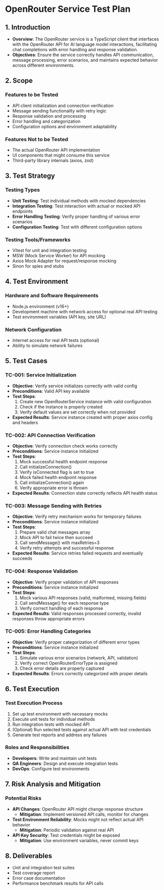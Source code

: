 # OpenRouter Service Test Plan

## 1. Introduction

- **Overview**: The OpenRouter service is a TypeScript client that interfaces with the OpenRouter API for AI language model interactions, facilitating chat completions with error handling and response validation.
- **Objectives**: Ensure the service correctly handles API communication, message processing, error scenarios, and maintains expected behavior across different environments.

## 2. Scope

### Features to be Tested

- API client initialization and connection verification
- Message sending functionality with retry logic
- Response validation and processing
- Error handling and categorization
- Configuration options and environment adaptability

### Features Not to be Tested

- The actual OpenRouter API implementation
- UI components that might consume this service
- Third-party library internals (axios, zod)

## 3. Test Strategy

### Testing Types

- **Unit Testing**: Test individual methods with mocked dependencies
- **Integration Testing**: Test interaction with actual or mocked API endpoints
- **Error Handling Testing**: Verify proper handling of various error scenarios
- **Configuration Testing**: Test with different configuration options

### Testing Tools/Frameworks

- Vitest for unit and integration testing
- MSW (Mock Service Worker) for API mocking
- Axios Mock Adapter for request/response mocking
- Sinon for spies and stubs

## 4. Test Environment

### Hardware and Software Requirements

- Node.js environment (v16+)
- Development machine with network access for optional real API testing
- Test environment variables (API key, site URL)

### Network Configuration

- Internet access for real API tests (optional)
- Ability to simulate network failures

## 5. Test Cases

### TC-001: Service Initialization

- **Objective**: Verify service initializes correctly with valid config
- **Preconditions**: Valid API key available
- **Test Steps**:
  1. Create new OpenRouterService instance with valid configuration
  2. Check if the instance is properly created
  3. Verify default values are set correctly when not provided
- **Expected Results**: Service instance created with proper axios config and headers

### TC-002: API Connection Verification

- **Objective**: Verify connection check works correctly
- **Preconditions**: Service instance initialized
- **Test Steps**:
  1. Mock successful health endpoint response
  2. Call initializeConnection()
  3. Verify isConnected flag is set to true
  4. Mock failed health endpoint response
  5. Call initializeConnection() again
  6. Verify appropriate error is thrown
- **Expected Results**: Connection state correctly reflects API health status

### TC-003: Message Sending with Retries

- **Objective**: Verify retry mechanism works for temporary failures
- **Preconditions**: Service instance initialized
- **Test Steps**:
  1. Prepare valid chat messages array
  2. Mock API to fail twice then succeed
  3. Call sendMessage() with maxRetries=3
  4. Verify retry attempts and successful response
- **Expected Results**: Service retries failed requests and eventually succeeds

### TC-004: Response Validation

- **Objective**: Verify proper validation of API responses
- **Preconditions**: Service instance initialized
- **Test Steps**:
  1. Mock various API responses (valid, malformed, missing fields)
  2. Call sendMessage() for each response type
  3. Verify correct handling of each response
- **Expected Results**: Valid responses processed correctly, invalid responses throw appropriate errors

### TC-005: Error Handling Categories

- **Objective**: Verify proper categorization of different error types
- **Preconditions**: Service instance initialized
- **Test Steps**:
  1. Simulate various error scenarios (network, API, validation)
  2. Verify correct OpenRouterErrorType is assigned
  3. Check error details are properly captured
- **Expected Results**: Errors correctly categorized with proper details

## 6. Test Execution

### Test Execution Process

1. Set up test environment with necessary mocks
2. Execute unit tests for individual methods
3. Run integration tests with mocked API
4. (Optional) Run selected tests against actual API with test credentials
5. Generate test reports and address any failures

### Roles and Responsibilities

- **Developers**: Write and maintain unit tests
- **QA Engineers**: Design and execute integration tests
- **DevOps**: Configure test environments

## 7. Risk Analysis and Mitigation

### Potential Risks

- **API Changes**: OpenRouter API might change response structure
  - **Mitigation**: Implement versioned API calls, monitor for changes
- **Test Environment Reliability**: Mocks might not reflect actual API behavior
  - **Mitigation**: Periodic validation against real API
- **API Key Security**: Test credentials might be exposed
  - **Mitigation**: Use environment variables, never commit keys

## 8. Deliverables

- Unit and integration test suites
- Test coverage report
- Error case documentation
- Performance benchmark results for API calls
